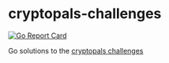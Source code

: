 # cryptopals-challenges

[![Go Report Card](https://goreportcard.com/badge/github.com/ExalDraen/cryptopals-challenges)](https://goreportcard.com/report/github.com/ExalDraen/cryptopals-challenges)

Go solutions to the [cryptopals challenges](https://cryptopals.com/)
